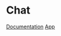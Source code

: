 # Chat
<a href="https://vlgdev.github.io/Chat/">Documentation</a>
<a href="https://chat-487e3.web.app/">App</a>

